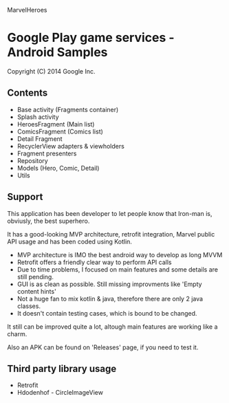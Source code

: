 MarvelHeroes

Google Play game services - Android Samples
===========================================
Copyright (C) 2014 Google Inc.

<h2>Contents</h2>

- Base activity (Fragments container)
- Splash activity
- HeroesFragment (Main list)
- ComicsFragment (Comics list)
- Detail Fragment
- RecyclerView adapters & viewholders
- Fragment presenters
- Repository
- Models (Hero, Comic, Detail)
- Utils


<h2>Support</h2>

This application has been developer to let people know that Iron-man is, obviusly, the best superhero.

It has a good-looking MVP architecture, retrofit integration, Marvel public API usage and has been coded using Kotlin.

- MVP architecture is IMO the best android way to develop as long MVVM
- Retrofit offers a friendly clear way to perform API calls
- Due to time problems, I focused on main features and some details are still pending. 
- GUI is as clean as possible. Still missing improvments like 'Empty content hints'
- Not a huge fan to mix kotlin & java, therefore there are only 2 java classes.
- It doesn't contain testing cases, which is bound to be changed.

It still can be improved quite a lot, altough main features are working like a charm.

Also an APK can be found on 'Releases' page, if you need to test it.

<h2>Third party library usage</h2>

* Retrofit
* Hdodenhof - CircleImageView 

